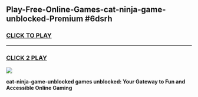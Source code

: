 
## Play-Free-Online-Games-cat-ninja-game-unblocked-Premium #6dsrh
<h3>
<a href="https://premium.freeplayer.one?title=cat-ninja-game-unblocked&ref=8M">CLICK TO PLAY</a></h3>
<hr>

<h3>
<a href="https://premium.freeplayer.one?title=cat-ninja-game-unblocked&ref=8M">CLICK 2 PLAY</a>
  
</h3>

<a href="https://premium.freeplayer.one?title=cat-ninja-game-unblocked&ref=8M"><img src="https://clearcache.store/games.png"></a>


**cat-ninja-game-unblocked games unblocked: Your Gateway to Fun and Accessible Online Gaming**
